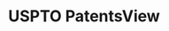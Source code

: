 ---
bigquery: https://console.cloud.google.com/bigquery?p=patents-public-data&d=patentsview&page=dataset
citation: Attribution should be given to PatentsView for use, distribution, or derivative
  works.
code: https://github.com/CSSIP-AIR/PatentsView-Code-Snippets/
contributors: USPTO
cost: None
description: 'PatentsView includes US patent data including raw data (summaries, applications,
  pregrant applications), disambugations of inventors and assignees, and inventor
  gender estimates.  Also foreign priority data, # of figures and sheets, and government
  interest statements.'
documentation: https://patentsview.org/query/builder-faqs
last_edit: Mon, 04 Apr 2022 19:02:57 GMT
location: https://patentsview.org/
maintained_by: USPTO
record_creation_timestamp: 12/2/2020 17:20:46
schema_fields: '[''field_title'', ''gi_statement'', ''uuid'', ''disamb_inventor_id_20171226'',
  ''group_id'', ''contract_award_number'', ''sequence'', ''section'', ''kind'', ''organization_id'',
  ''country'', ''length'', ''num_sheets'', ''symbol_position'', ''male'', ''state_fips'',
  ''organization'', ''citation_id'', ''disamb_inventor_id_20200929'', ''ipc_version_indicator'',
  ''num_claims'', ''disamb_inventor_id_20190820'', ''inventor_id'', ''classification_status'',
  ''disamb_assignee_id_20200630'', ''rawinventor_id'', ''latin_name'', ''disamb_inventor_id_20181127'',
  ''level_two'', ''county_fips'', ''filename'', ''disamb_inventor_id_20190312'', ''main_group'',
  ''group'', ''subsection_id'', ''country_transformed'', ''_102_date'', ''disamb_inventor_id_20200331'',
  ''term_grant'', ''subcategory_id'', ''subgroup_id'', ''disclaimer_date'', ''disamb_inventor_id_20180528'',
  ''city'', ''section_id'', ''rawassignee_id'', ''disamb_assignee_id_20181127'', ''fname'',
  ''attribution_status'', ''lname'', ''dependent'', ''classification_value'', ''name_first'',
  ''type'', ''disamb_inventor_id_20200630'', ''category_id'', ''term_extension'',
  ''disamb_inventor_id_20170307'', ''mainclass_id'', ''abstract'', ''subgroup'', ''location_id'',
  ''number'', ''field_id'', ''text'', ''disamb_assignee_id_20191231'', ''disamb_assignee_id_20200331'',
  ''disamb_inventor_id_20201229'', ''lawyer_id'', ''_371_date'', ''category'', ''title'',
  ''disamb_inventor_id_20170808'', ''subclass'', ''publication_number'', ''classification_data_source'',
  ''designation'', ''disamb_assignee_id_20200929'', ''doc_type'', ''action_date'',
  ''assignee_id'', ''disamb_inventor_id_20171003'', ''withdrawn'', ''num_figures'',
  ''subclass_id'', ''variety'', ''exemplary'', ''level_one'', ''longitude'', ''disamb_inventor_id_20191008'',
  ''term_disclaimer'', ''reldocno'', ''disamb_assignee_id_20190820'', ''application_id'',
  ''date'', ''series_code'', ''ipc_class'', ''id'', ''status'', ''f371_date'', ''deceased'',
  ''num'', ''applicant_type'', ''latlong'', ''relkind'', ''role'', ''state'', ''doctype'',
  ''male_flag'', ''rel_id'', ''disamb_assignee_id_20190312'', ''classification_level'',
  ''name'', ''level_three'', ''county'', ''sector_title'', ''name_last'', ''lapse_of_patent'',
  ''disamb_assignee_id_20191008'', ''f102_date'', ''rule_47'', ''latitude'', ''patent_id'',
  ''rawlocation_id'', ''disamb_inventor_id_20191231'']'
shortname: patentsview
tags:
- disambiguation
- United States
- gender
terms_of_use: Creative Commons Attribution 4.0 International License.
timeframe: 1963-1999
title: USPTO PatentsView
uuid: cf1780b1-e265-4e49-8d1d-83b9cfe0fd9a
---